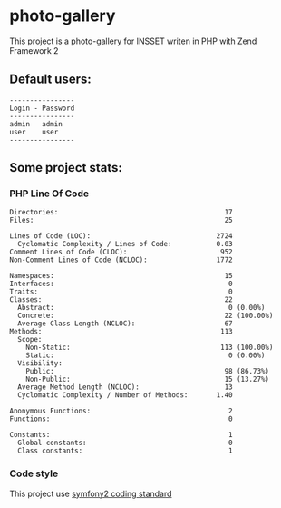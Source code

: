 # photo-gallery

This project is a photo-gallery for INSSET writen in PHP with Zend Framework 2

## Default users:

```text
----------------
Login - Password
----------------
admin   admin
user    user
----------------
```

## Some project stats:

### PHP Line Of Code

```text
Directories:                                         17
Files:                                               25

Lines of Code (LOC):                               2724
  Cyclomatic Complexity / Lines of Code:           0.03
Comment Lines of Code (CLOC):                       952
Non-Comment Lines of Code (NCLOC):                 1772

Namespaces:                                          15
Interfaces:                                           0
Traits:                                               0
Classes:                                             22
  Abstract:                                           0 (0.00%)
  Concrete:                                          22 (100.00%)
  Average Class Length (NCLOC):                      67
Methods:                                            113
  Scope:
    Non-Static:                                     113 (100.00%)
    Static:                                           0 (0.00%)
  Visibility:
    Public:                                          98 (86.73%)
    Non-Public:                                      15 (13.27%)
  Average Method Length (NCLOC):                     13
  Cyclomatic Complexity / Number of Methods:       1.40

Anonymous Functions:                                  2
Functions:                                            0

Constants:                                            1
  Global constants:                                   0
  Class constants:                                    1
```

### Code style

This project use [symfony2 coding standard](https://github.com/opensky/Symfony2-coding-standard)